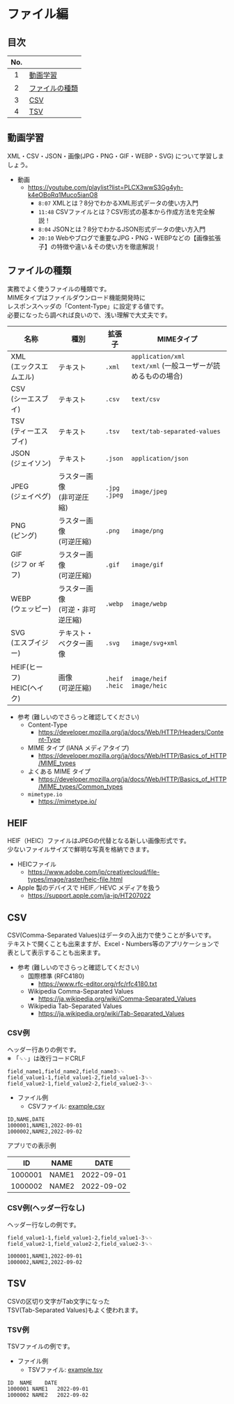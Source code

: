 # ファイル編

## 目次

| No. |  |
| :---: | --- |
| 1 | [動画学習](#動画学習) |
| 2 | [ファイルの種類](#ファイルの種類) |
| 3 | [CSV](#csv) |
| 4 | [TSV](#tsv) |

## 動画学習

XML・CSV・JSON・画像(JPG・PNG・GIF・WEBP・SVG) について学習しましょう。

- 動画
  - <https://youtube.com/playlist?list=PLCX3wwS3Gg4yh-k4eOBoRq1Muco5ianO8>
    - `8:07` XMLとは？8分でわかるXML形式データの使い方入門
    - `11:48` CSVファイルとは？CSV形式の基本から作成方法を完全解説！
    - `8:04` JSONとは？8分でわかるJSON形式データの使い方入門
    - `20:10` Webやブログで重要なJPG・PNG・WEBPなどの【画像拡張子】の特徴や違い＆その使い方を徹底解説！

## ファイルの種類

実務でよく使うファイルの種類です。  
MIMEタイプはファイルダウンロード機能開発時に  
レスポンスヘッダの「Content-Type」に設定する値です。  
必要になったら調べれば良いので、浅い理解で大丈夫です。

| 名称 | 種別 | 拡張子 | MIMEタイプ |
| --- | --- | --- | --- |
| XML<br>(エックスエムエル) | テキスト | `.xml` | `application/xml`<br>`text/xml` (一般ユーザーが読めるものの場合) |
| CSV<br>(シーエスブイ) | テキスト | `.csv` | `text/csv` |
| TSV<br>(ティーエスブイ) | テキスト | `.tsv` | `text/tab-separated-values` |
| JSON<br>(ジェイソン) | テキスト | `.json` | `application/json` |
| JPEG<br>(ジェイペグ) | ラスター画像<br>(非可逆圧縮) | `.jpg`<br>`.jpeg` | `image/jpeg` |
| PNG<br>(ピング) | ラスター画像<br>(可逆圧縮) | `.png` | `image/png` |
| GIF<br>(ジフ or ギフ) | ラスター画像<br>(可逆圧縮) | `.gif` | `image/gif` |
| WEBP<br>(ウェッピー) | ラスター画像<br>(可逆・非可逆圧縮) | `.webp` | `image/webp` |
| SVG<br>(エスブイジー) | テキスト・ベクター画像 | `.svg` | `image/svg+xml` |
| HEIF(ヒーフ)<br>HEIC(ヘイク) | 画像<br>(可逆圧縮) | `.heif`<br>`.heic` | `image/heif`<br>`image/heic` |

- 参考 (難しいのでさらっと確認してください)
  - Content-Type
    - <https://developer.mozilla.org/ja/docs/Web/HTTP/Headers/Content-Type>
  - MIME タイプ (IANA メディアタイプ)
    - <https://developer.mozilla.org/ja/docs/Web/HTTP/Basics_of_HTTP/MIME_types>
  - よくある MIME タイプ
    - <https://developer.mozilla.org/ja/docs/Web/HTTP/Basics_of_HTTP/MIME_types/Common_types>
  - `mimetype.io`
    - <https://mimetype.io/>

## HEIF

HEIF（HEIC）ファイルはJPEGの代替となる新しい画像形式です。  
少ないファイルサイズで鮮明な写真を格納できます。  

- HEICファイル
  - <https://www.adobe.com/jp/creativecloud/file-types/image/raster/heic-file.html>
- Apple 製のデバイスで HEIF／HEVC メディアを扱う
  - <https://support.apple.com/ja-jp/HT207022>

## CSV

CSV(Comma-Separated Values)はデータの入出力で使うことが多いです。  
テキストで開くことも出来ますが、Excel・Numbers等のアプリケーションで  
表として表示することも出来ます。

- 参考 (難しいのでさらっと確認してください)
  - 国際標準 (RFC4180)
    - <https://www.rfc-editor.org/rfc/rfc4180.txt>
  - Wikipedia Comma-Separated Values
    - <https://ja.wikipedia.org/wiki/Comma-Separated_Values>
  - Wikipedia Tab-Separated Values
    - <https://ja.wikipedia.org/wiki/Tab-Separated_Values>

### CSV例

ヘッダー行ありの例です。  
※ 「`␍␊`」は改行コードCRLF

```csv
field_name1,field_name2,field_name3␍␊
field_value1-1,field_value1-2,field_value1-3␍␊
field_value2-1,field_value2-2,field_value2-3␍␊
```

- ファイル例
  - CSVファイル: [example.csv](./files/example.csv)

```csv
ID,NAME,DATE
1000001,NAME1,2022-09-01
1000002,NAME2,2022-09-02
```

アプリでの表示例

| ID | NAME | DATE |
| --- | --- | --- |
| 1000001 | NAME1 | 2022-09-01 |
| 1000002 | NAME2 | 2022-09-02 |

### CSV例(ヘッダー行なし)

ヘッダー行なしの例です。

```csv
field_value1-1,field_value1-2,field_value1-3␍␊
field_value2-1,field_value2-2,field_value2-3␍␊
```

```csv
1000001,NAME1,2022-09-01
1000002,NAME2,2022-09-02
```

## TSV

CSVの区切り文字がTab文字になった  
TSV(Tab-Separated Values)もよく使われます。  

### TSV例

TSVファイルの例です。

- ファイル例
  - TSVファイル: [example.tsv](./files/example.tsv)

```tsv
ID	NAME	DATE
1000001	NAME1	2022-09-01
1000002	NAME2	2022-09-02
```
